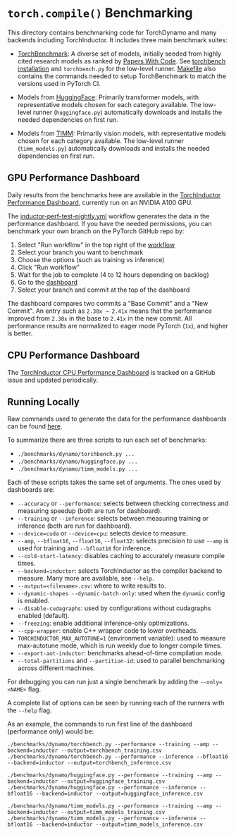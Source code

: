 # `torch.compile()` Benchmarking

This directory contains benchmarking code for TorchDynamo and many
backends including TorchInductor.  It includes three main benchmark suites:

- [TorchBenchmark](https://github.com/pytorch/benchmark): A diverse set of models, initially seeded from
highly cited research models as ranked by [Papers With Code](https://paperswithcode.com).  See [torchbench
installation](https://github.com/pytorch/benchmark#installation) and `torchbench.py` for the low-level runner.
[Makefile](Makefile) also contains the commands needed to setup TorchBenchmark to match the versions used in
PyTorch CI.

- Models from [HuggingFace](https://github.com/huggingface/transformers): Primarily transformer models, with
representative models chosen for each category available.  The low-level runner (`huggingface.py`) automatically
downloads and installs the needed dependencies on first run.

- Models from [TIMM](https://github.com/huggingface/pytorch-image-models): Primarily vision models, with representative
models chosen for each category available.  The low-level runner (`timm_models.py`) automatically downloads and
installs the needed dependencies on first run.


## GPU Performance Dashboard

Daily results from the benchmarks here are available in the [TorchInductor
Performance Dashboard](https://hud.pytorch.org/benchmark/compilers),
currently run on an NVIDIA A100 GPU.

The [inductor-perf-test-nightly.yml](https://github.com/pytorch/pytorch/actions/workflows/inductor-perf-test-nightly.yml)
workflow generates the data in the performance dashboard.  If you have the needed permissions, you can benchmark
your own branch on the PyTorch GitHub repo by:
1) Select "Run workflow" in the top right of the [workflow](https://github.com/pytorch/pytorch/actions/workflows/inductor-perf-test-nightly.yml)
2) Select your branch you want to benchmark
3) Choose the options (such as training vs inference)
4) Click "Run workflow"
5) Wait for the job to complete (4 to 12 hours depending on backlog)
6) Go to the [dashboard](https://hud.pytorch.org/benchmark/compilers)
7) Select your branch and commit at the top of the dashboard

The dashboard compares two commits a "Base Commit" and a "New Commit".
An entry such as `2.38x → 2.41x` means that the performance improved
from `2.38x` in the base to `2.41x` in the new commit.  All performance
results are normalized to eager mode PyTorch (`1x`), and higher is better.


## CPU Performance Dashboard

The [TorchInductor CPU Performance
Dashboard](https://github.com/pytorch/pytorch/issues/93531) is tracked
on a GitHub issue and updated periodically.

## Running Locally

Raw commands used to generate the data for
the performance dashboards can be found
[here](https://github.com/pytorch/pytorch/blob/641ec2115f300a3e3b39c75f6a32ee3f64afcf30/.ci/pytorch/test.sh#L343-L418).

To summarize there are three scripts to run each set of benchmarks:
- `./benchmarks/dynamo/torchbench.py ...`
- `./benchmarks/dynamo/huggingface.py ...`
- `./benchmarks/dynamo/timm_models.py ...`

Each of these scripts takes the same set of arguments.  The ones used by dashboards are:
- `--accuracy` or `--performance`: selects between checking correctness and measuring speedup (both are run for dashboard).
- `--training` or `--inference`: selects between measuring training or inference (both are run for dashboard).
- `--device=cuda` or `--device=cpu`: selects device to measure.
- `--amp`, `--bfloat16`, `--float16`, `--float32`:  selects precision to use `--amp` is used for training and `--bfloat16` for inference.
- `--cold-start-latency`: disables caching to accurately measure compile times.
- `--backend=inductor`: selects TorchInductor as the compiler backend to measure.  Many more are available, see `--help`.
- `--output=<filename>.csv`: where to write results to.
- `--dynamic-shapes --dynamic-batch-only`: used when the `dynamic` config is enabled.
- `--disable-cudagraphs`: used by configurations without cudagraphs enabled (default).
- `--freezing`: enable additional inference-only optimizations.
- `--cpp-wrapper`: enable C++ wrapper code to lower overheads.
- `TORCHINDUCTOR_MAX_AUTOTUNE=1` (environment variable): used to measure max-autotune mode, which is run weekly due to longer compile times.
- `--export-aot-inductor`: benchmarks ahead-of-time compilation mode.
- `--total-partitions` and `--partition-id`: used to parallel benchmarking across different machines.

For debugging you can run just a single benchmark by adding the `--only=<NAME>` flag.

A complete list of options can be seen by running each of the runners with the `--help` flag.

As an example, the commands to run first line of the dashboard (performance only) would be:
```
./benchmarks/dynamo/torchbench.py --performance --training --amp --backend=inductor --output=torchbench_training.csv
./benchmarks/dynamo/torchbench.py --performance --inference --bfloat16 --backend=inductor --output=torchbench_inference.csv

./benchmarks/dynamo/huggingface.py --performance --training --amp --backend=inductor --output=huggingface_training.csv
./benchmarks/dynamo/huggingface.py --performance --inference --bfloat16 --backend=inductor --output=huggingface_inference.csv

./benchmarks/dynamo/timm_models.py --performance --training --amp --backend=inductor --output=timm_models_training.csv
./benchmarks/dynamo/timm_models.py --performance --inference --bfloat16 --backend=inductor --output=timm_models_inference.csv
```
